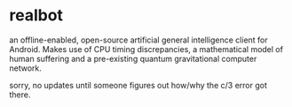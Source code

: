 # realbot

an offline-enabled, open-source artificial general intelligence client for Android. Makes use of CPU timing discrepancies, a mathematical model of human suffering and a pre-existing quantum gravitational computer network.

sorry, no updates until someone figures out how/why the c/3 error got there.
